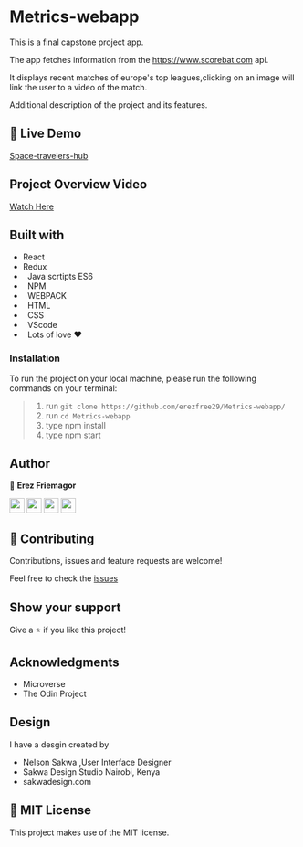 # Metrics-webapp

This is a final capstone project app.

The app fetches information from the https://www.scorebat.com api.

It displays recent matches of europe's top leagues,clicking on an image will link the user to a video of the match.


Additional description of the project and its features.

## 🔴  Live Demo

[Space-travelers-hub](https://vigorous-jang-d9676c.netlify.app)

## Project Overview Video

[Watch Here](https://drive.google.com/file/d/1ET6WM92e4OX3g3r_24C-X2K7tple-MaH/view?usp=sharing)


## Built with

-   React
-   Redux
-   Java scrtipts ES6
-   NPM
-   WEBPACK
-   HTML
-   CSS
-   VScode
-   Lots of love :heart:

### Installation

To run the project on your local machine, please run the following commands on your terminal:

> 1. run `git clone https://github.com/erezfree29/Metrics-webapp/`
> 2. run `cd Metrics-webapp`
> 3. type npm install 
> 4. type npm start 


## Author

👤 **Erez Friemagor**

[<code><img height="26" src="https://cdn.iconscout.com/icon/free/png-256/github-153-675523.png"></code>](https://github.com/erezfree29)
[<code><img height="26" src="https://upload.wikimedia.org/wikipedia/sco/thumb/9/9f/Twitter_bird_logo_2012.svg/1200px-Twitter_bird_logo_2012.svg.png"></code>](https://twitter.com/friemagor?lang=en)
[<code><img height="26" src="https://upload.wikimedia.org/wikipedia/commons/thumb/c/c9/Linkedin.svg/1200px-Linkedin.svg.png"></code>](https://www.linkedin.com/in/erez-friemagor/?originalSubdomain=uk)
<a href="mailto:erezfree29@gmail.com?subject=Hey Erez!"><img height="26" src="https://cdn.worldvectorlogo.com/logos/official-gmail-icon-2020-.svg"></a>

## 🤝 Contributing

Contributions, issues and feature requests are welcome!

Feel free to check the [issues](https://github.com/erezfree29/Metrics-webapp/issues)

## Show your support

Give a ⭐️ if you like this project!

## Acknowledgments

-   Microverse
-   The Odin Project

## Design

I have a desgin created by 
- Nelson Sakwa ,User Interface Designer
- Sakwa Design Studio Nairobi, Kenya 
- sakwadesign.com

## 📝 MIT License

This project makes use of the MIT license.